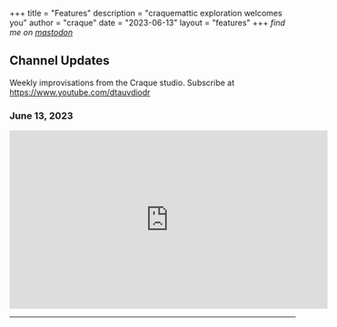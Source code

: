 +++
title = "Features"
description = "craquemattic exploration welcomes you"
author = "craque"
date = "2023-06-13"
layout = "features"
+++
_find me on <a rel="me" href="https://c.im/@dtauvdiodr">mastodon</a>_

## Channel Updates

Weekly improvisations from the Craque studio. Subscribe at <https://www.youtube.com/dtauvdiodr>

### June 13, 2023

<iframe width="560" height="315" src="https://www.youtube.com/embed/CkAdgfPh2iw?start=409" title="YouTube video player" frameborder="0" allow="accelerometer; autoplay; clipboard-write; encrypted-media; gyroscope; picture-in-picture; web-share" allowfullscreen></iframe>

<hr>
